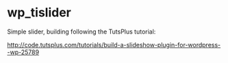 wp_tislider
===========

Simple slider, building following the TutsPlus tutorial:

http://code.tutsplus.com/tutorials/build-a-slideshow-plugin-for-wordpress--wp-25789
